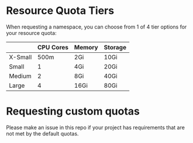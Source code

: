 # Resource Quota Tiers

When requesting a namespace, you can choose from 1 of 4 tier options for your resource quota:

|         | CPU Cores | Memory | Storage |
|---------|-----------|--------|---------|
| X-Small |    500m   |   2Gi  |   10Gi  |
| Small   |     1     |   4Gi  |   20Gi  |
| Medium  |     2     |   8Gi  |   40Gi  |
| Large   |     4     |  16Gi  |   80Gi  |

# Requesting custom quotas

Please make an issue in this repo if your project has requirements that are not met by the default quotas.
